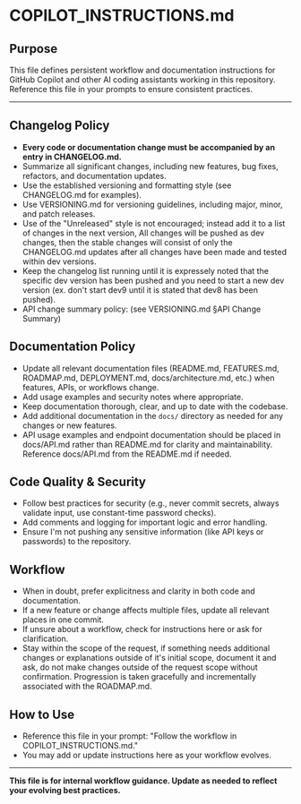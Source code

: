 # COPILOT_INSTRUCTIONS.md

## Purpose
This file defines persistent workflow and documentation instructions for GitHub Copilot and other AI coding assistants working in this repository. Reference this file in your prompts to ensure consistent practices.

---

## Changelog Policy
- **Every code or documentation change must be accompanied by an entry in CHANGELOG.md.**
- Summarize all significant changes, including new features, bug fixes, refactors, and documentation updates.
- Use the established versioning and formatting style (see CHANGELOG.md for examples).
- Use VERSIONING.md for versioning guidelines, including major, minor, and patch releases.
- Use of the "Unreleased" style is not encouraged; instead add it to a list of changes in the next version, All changes will be pushed as dev changes, then the stable changes will consist of only the CHANGELOG.md updates after all changes have been made and tested within dev versions.
- Keep the changelog list running until it is expressely noted that the specific dev version has been pushed and you need to start a new dev version (ex. don't start dev9 until it is stated that dev8 has been pushed).
- API change summary policy: (see VERSIONING.md §API Change Summary)

## Documentation Policy
- Update all relevant documentation files (README.md, FEATURES.md, ROADMAP.md, DEPLOYMENT.md, docs/architecture.md, etc.) when features, APIs, or workflows change.
- Add usage examples and security notes where appropriate.
- Keep documentation thorough, clear, and up to date with the codebase.
- Add additional documentation in the `docs/` directory as needed for any changes or new features.
- API usage examples and endpoint documentation should be placed in docs/API.md rather than README.md for clarity and maintainability. Reference docs/API.md from the README.md if needed.

## Code Quality & Security
- Follow best practices for security (e.g., never commit secrets, always validate input, use constant-time password checks).
- Add comments and logging for important logic and error handling.
- Ensure I'm not pushing any sensitive information (like API keys or passwords) to the repository.

## Workflow
- When in doubt, prefer explicitness and clarity in both code and documentation.
- If a new feature or change affects multiple files, update all relevant places in one commit.
- If unsure about a workflow, check for instructions here or ask for clarification.
- Stay within the scope of the request, if something needs additional changes or explanations outside of it's initial scope, document it and ask, do not make changes outside of the request scope without confirmation. Progression is taken gracefully and incrementally associated with the ROADMAP.md.

## How to Use
- Reference this file in your prompt: "Follow the workflow in COPILOT_INSTRUCTIONS.md."
- You may add or update instructions here as your workflow evolves.

---

**This file is for internal workflow guidance. Update as needed to reflect your evolving best practices.**
